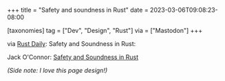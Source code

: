 +++
title = "Safety and soundness in Rust"
date = 2023-03-06T09:08:23-08:00

[taxonomies]
tag = ["Dev", "Design", "Rust"]
via = ["Mastodon"]
+++

via [Rust Daily](https://emacs.ch/@rust/109977350767377453): Safety and Soundness in Rust:

<!-- more -->

Jack O'Connor: [Safety and Soundness in Rust](https://jacko.io/safety_and_soundness.html)

_(Side note: I love this page design!)_
